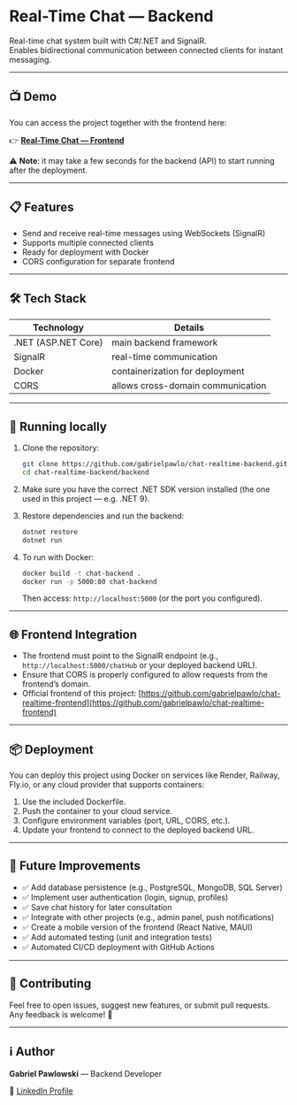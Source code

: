 # Real-Time Chat — Backend

Real-time chat system built with C#/.NET and SignalR.  
Enables bidirectional communication between connected clients for instant messaging.

---

## 📺 Demo

You can access the project together with the frontend here:  

👉 **[Real-Time Chat — Frontend](https://gabrielpawlo.github.io/chat-realtime-frontend/)**  

⚠️ **Note**: it may take a few seconds for the backend (API) to start running after the deployment.

---

## 📋 Features

- Send and receive real-time messages using WebSockets (SignalR)  
- Supports multiple connected clients  
- Ready for deployment with Docker  
- CORS configuration for separate frontend  

---

## 🛠 Tech Stack

| Technology | Details |
|------------|----------|
| .NET (ASP.NET Core) | main backend framework |
| SignalR | real-time communication |
| Docker | containerization for deployment |
| CORS | allows cross-domain communication |

---

## 🚀 Running locally

1. Clone the repository:

    ```bash
    git clone https://github.com/gabrielpawlo/chat-realtime-backend.git
    cd chat-realtime-backend/backend
    ```

2. Make sure you have the correct .NET SDK version installed (the one used in this project — e.g. .NET 9).

3. Restore dependencies and run the backend:

    ```bash
    dotnet restore
    dotnet run
    ```

4. To run with Docker:

    ```bash
    docker build -t chat-backend .
    docker run -p 5000:80 chat-backend
    ```

    Then access: `http://localhost:5000` (or the port you configured).

---

## 🌐 Frontend Integration

- The frontend must point to the SignalR endpoint (e.g., `http://localhost:5000/chatHub` or your deployed backend URL).  
- Ensure that CORS is properly configured to allow requests from the frontend’s domain.  
- Official frontend of this project: [https://github.com/gabrielpawlo/chat-realtime-frontend](https://github.com/gabrielpawlo/chat-realtime-frontend)

---

## 📦 Deployment

You can deploy this project using Docker on services like Render, Railway, Fly.io, or any cloud provider that supports containers:

1. Use the included Dockerfile.  
2. Push the container to your cloud service.  
3. Configure environment variables (port, URL, CORS, etc.).  
4. Update your frontend to connect to the deployed backend URL.

---

## 🔮 Future Improvements

- ✅ Add database persistence (e.g., PostgreSQL, MongoDB, SQL Server)  
- ✅ Implement user authentication (login, signup, profiles)  
- ✅ Save chat history for later consultation  
- ✅ Integrate with other projects (e.g., admin panel, push notifications)  
- ✅ Create a mobile version of the frontend (React Native, MAUI)  
- ✅ Add automated testing (unit and integration tests)  
- ✅ Automated CI/CD deployment with GitHub Actions  

---

## 🤝 Contributing

Feel free to open issues, suggest new features, or submit pull requests.  
Any feedback is welcome! 🚀

---

## ℹ️ Author

**Gabriel Pawlowski** — Backend Developer

🔗 [LinkedIn Profile](https://www.linkedin.com/in/ggpawlowski/)  
